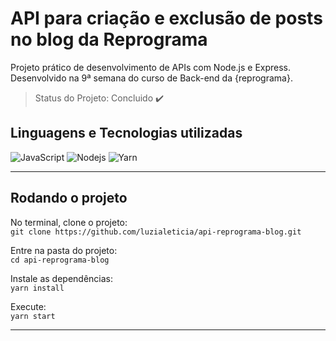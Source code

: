 # API para criação e exclusão de posts no blog da Reprograma

Projeto prático de desenvolvimento de APIs com Node.js e Express. Desenvolvido na 9ª semana do curso de Back-end da {reprograma}.

> Status do Projeto: Concluido :heavy_check_mark:



## Linguagens e Tecnologias utilizadas
![JavaScript](https://img.shields.io/badge/-JavaScript-black?style=flat-square&logo=javascript)
![Nodejs](https://img.shields.io/badge/NodeJs-339933.svg?logo=node.js&logoColor=white)
![Yarn](https://img.shields.io/badge/Yarn-2C8EBB.svg?logo=yarn&logoColor=white)

---

## Rodando o projeto

No terminal, clone o projeto:
<br>
`git clone https://github.com/luzialeticia/api-reprograma-blog.git`

Entre na pasta do projeto:
<br>
`cd api-reprograma-blog`

Instale as dependências:
<br>
`yarn install`

Execute:
<br>
`yarn start`


---